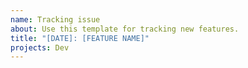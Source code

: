 ```yaml
---
name: Tracking issue
about: Use this template for tracking new features.
title: "[DATE]: [FEATURE NAME]"
projects: Dev
---
```

